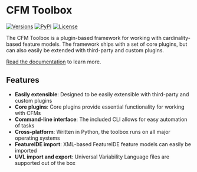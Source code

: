 # CFM Toolbox

[![Versions][versions-image]][versions-url]
[![PyPI][pypi-image]][pypi-url]
[![License][license-image]][license-url]

[versions-image]: https://img.shields.io/pypi/pyversions/cfmtoolbox
[versions-url]: https://github.com/KIT-TVA/cfmtoolbox/blob/main/pyproject.toml
[pypi-image]: https://img.shields.io/pypi/v/cfmtoolbox
[pypi-url]: https://pypi.org/project/cfmtoolbox/
[license-image]: https://img.shields.io/pypi/l/cfmtoolbox
[license-url]: https://github.com/KIT-TVA/cfmtoolbox/blob/main/LICENSE

The CFM Toolbox is a plugin-based framework for working with cardinality-based feature models.
The framework ships with a set of core plugins, but can also easily be extended with third-party and custom plugins.

[Read the documentation](https://kit-tva.github.io/cfmtoolbox/) to learn more.

## Features

- **Easily extensible**: Designed to be easily extensible with third-party and custom plugins
- **Core plugins**: Core plugins provide essential functionality for working with CFMs
- **Command-line interface**: The included CLI allows for easy automation of tasks
- **Cross-platform**: Written in Python, the toolbox runs on all major operating systems
- **FeatureIDE import**: XML-based FeatureIDE feature models can easily be imported
- **UVL import and export**: Universal Variability Language files are supported out of the box
